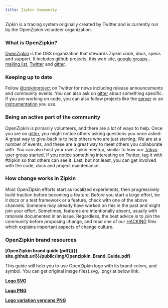 ```yaml
---
title: Zipkin Community
---
```


Zipkin is a tracing system originally created by Twitter and is currently run by
the OpenZipkin volunteer organization.

### What is OpenZipkin?
[OpenZipkin](https://github.com/openzipkin/) is the OSS organization that stewards
Zipkin code, docs, specs and support. It includes github projects, this web site,
[google groups - mailing list](https://groups.google.com/forum/#!forum/zipkin-user),
[Twitter](https://twitter.com/zipkinproject) and [gitter](https://gitter.im/openzipkin/zipkin).

### Keeping up to date
Follow [@zipkinproject](https://twitter.com/zipkinproject) on Twitter for news
including release announcements and community events. You can also ask on [gitter](https://gitter.im/openzipkin/zipkin) about something specific. If you are working on code, you can also
follow projects like the [server](https://github.com/openzipkin/zipkin) or an [instrumentation](https://zipkin.io/pages/tracers_instrumentation.html) you use.

### Being an active part of the community
OpenZipkin is primarily volunteers, and there are a lot of ways to help. Once you
are on [gitter](https://gitter.im/openzipkin/zipkin), you might notice others asking
questions you once asked. A great way to give-back is to help others who are just
starting. We are at a number of events, and these are a great way to meet others
you collaborate with. You can also host your own Zipkin meetup, similar to how our
[Tokyo user group](https://zipkin.connpass.com/) started. If you notice something
interesting on Twitter, tag it with #zipkin so that others can see it. Last, but not
least, you can get involved with the code, docs and project maintenance.

### How change works in Zipkin
Most OpenZipkin efforts start as localized experiments, then progressively build
traction before becoming a feature. Before you start a large effort, be it docs or
a test framework or a feature, check with one of the above channels. Someone may
already have worked on this in the past and might join your effort. Sometimes,
features are intentionally absent, usually with rationale documented in an issue.
Regardless, the best advice is to join the community before proposing change, and
read one of our [HACKING](https://github.com/openzipkin/brave/blob/master/HACKING.md) files
which explains important aspects of change culture.


### OpenZipkin brand resources
**[OpenZipkin brand guide (pdf)]({{ site.github.url}}/public/img/Openzipkin_Brand_Guide.pdf)**

This guide will help you to use OpenZipkin logo with its brand colors, and symbol. You can get original image files(.svg, .png) at below link. 

**[Logo SVG](https://github.com/openzipkin/openzipkin.github.io/tree/master/public/img/logo_svg)**

**[Logo PNG](https://github.com/openzipkin/openzipkin.github.io/tree/master/public/img/logo_png)**

**[Logo variation versions PNG](https://github.com/openzipkin/openzipkin.github.io/tree/master/public/img/logo_variations_png)**
